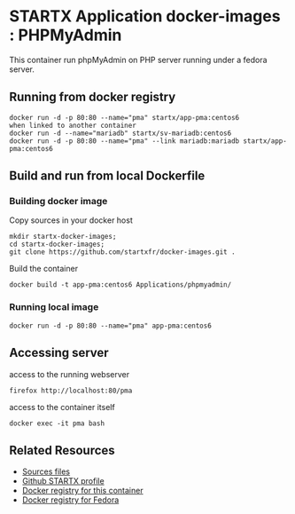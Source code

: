 # STARTX Application docker-images : PHPMyAdmin
This container run phpMyAdmin on PHP server running under a fedora server. 

## Running from docker registry

	docker run -d -p 80:80 --name="pma" startx/app-pma:centos6
	when linked to another container
	docker run -d --name="mariadb" startx/sv-mariadb:centos6
	docker run -d -p 80:80 --name="pma" --link mariadb:mariadb startx/app-pma:centos6

## Build and run from local Dockerfile
### Building docker image
Copy sources in your docker host 

	mkdir startx-docker-images; 
	cd startx-docker-images;
	git clone https://github.com/startxfr/docker-images.git .

Build the container

	docker build -t app-pma:centos6 Applications/phpmyadmin/

### Running local image

	docker run -d -p 80:80 --name="pma" app-pma:centos6

## Accessing server
access to the running webserver

	firefox http://localhost:80/pma

access to the container itself

	docker exec -it pma bash

## Related Resources
* [Sources files](https://github.com/startxfr/docker-images/tree/master/Applications/phpmyadmin)
* [Github STARTX profile](https://github.com/startxfr/docker-images)
* [Docker registry for this container](https://registry.hub.docker.com/u/startx/app-phpmyadmin/)
* [Docker registry for Fedora](https://registry.hub.docker.com/u/fedora/)